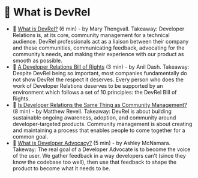 # 🥑 What is DevRel

- 📃 [What is DevRel?](https://blog.vanillaforums.com/developer-relations-what-is-devrel) (6 min) - by Mary Thengvall. Takeaway: Developer Relations is, at its core, community management for a technical audience. DevRel professionals act as a liaison between their company and these communities, communicating feedback, advocating for the community’s needs, and making their experience with our product as smooth as possible.
- 📃 [A Developer Relations Bill of Rights](https://medium.com/glitch/a-developer-relations-bill-of-rights-21381920e273) (3 min) - by Anil Dash. Takeaway: Despite DevRel being so important, most companies fundamentally do not show DevRel the respect it deserves. Every person who does the work of Developer Relations deserves to be supported by an environment which follows a set of 10 principles: the DevRel Bill of Rights.
- 📃 [Is Developer Relations the Same Thing as Community Management?](https://devrel.net/dev-rel/is-developer-relations-the-same-thing-as-community-management) (8 min) - by Matthew Revell. Takeaway: DevRel is about building sustainable ongoing awareness, adoption, and community around developer-targeted products. Community management is about creating and maintaining a process that enables people to come together for a common goal.
- 📃 [What is Developer Advocacy?](https://medium.com/@ashleymcnamara/what-is-developer-advocacy-3a92442b627c) (5 min) - by Ashley McNamara. Takeway: The real goal of a Developer Advocate is to become the voice of the user. We gather feedback in a way developers can’t (since they know the codebase too well), then use that feedback to shape the product to become what it needs to be.
